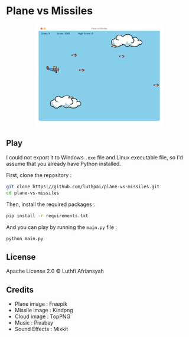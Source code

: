 # Plane vs Missiles

<center>
    <img src="./screenshot.png" width=350 />
</center>

## Play

I could not export it to Windows `.exe` file and Linux executable file, so I'd assume that you already have Python installed.

First, clone the repository :
```sh
git clone https://github.com/luthpai/plane-vs-missiles.git
cd plane-vs-missiles
```

Then, install the required packages : 
```sh
pip install -r requirements.txt
```
And you can play by running the `main.py` file :
```sh
python main.py
```

## License

Apache License 2.0 &copy; Luthfi Afriansyah

## Credits

- Plane image : Freepik
- Missile image : Kindpng
- Cloud image : TopPNG
- Music : Pixabay
- Sound Effects : Mixkit